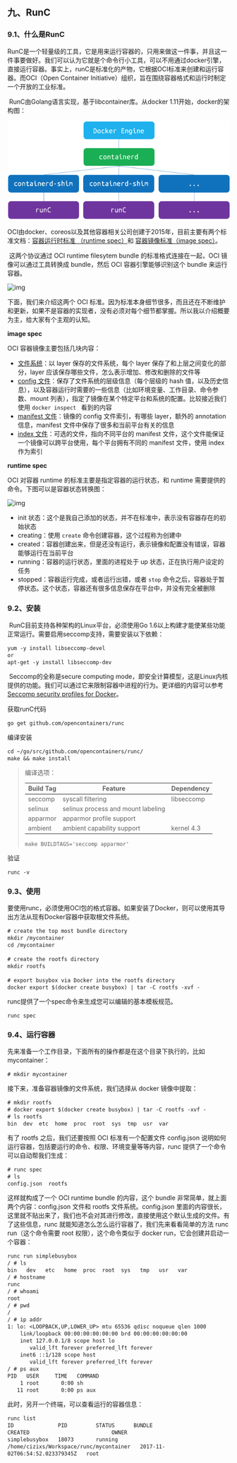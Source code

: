 ## 九、RunC

### 9.1、什么是RunC

​		RunC是一个轻量级的工具，它是用来运行容器的，只用来做这一件事，并且这一件事要做好。我们可以认为它就是个命令行小工具，可以不用通过docker引擎，直接运行容器。事实上，runC是标准化的产物，它根据OCI标准来创建和运行容器。而OCI（Open Container Initiative）组织，旨在围绕容器格式和运行时制定一个开放的工业标准。

​		RunC由Golang语言实现，基于libcontainer库。从docker 1.11开始，docker的架构图：

![runc](../images/runc.png)



​		OCI由docker、coreos以及其他容器相关公司创建于2015年，目前主要有两个标准文档：[容器运行时标准 （runtime spec）](https://github.com/opencontainers/runtime-spec)和 [容器镜像标准（image spec）](https://github.com/opencontainers/image-spec)。

​		这两个协议通过 OCI runtime filesytem bundle 的标准格式连接在一起，OCI 镜像可以通过工具转换成 bundle，然后 OCI 容器引擎能够识别这个 bundle 来运行容器。

![img](https://cizixs-blog.oss-cn-beijing.aliyuncs.com/006tNc79gy1fl7l7qihpmj30vi0lj756.jpg)

下面，我们来介绍这两个 OCI 标准。因为标准本身细节很多，而且还在不断维护和更新，如果不是容器的实现者，没有必须对每个细节都掌握。所以我以介绍概要为主，给大家有个主观的认知。

**image spec**

OCI 容器镜像主要包括几块内容：

- [文件系统](https://github.com/opencontainers/image-spec/blob/master/layer.md)：以 layer 保存的文件系统，每个 layer 保存了和上层之间变化的部分，layer 应该保存哪些文件，怎么表示增加、修改和删除的文件等
- [config 文件](https://github.com/opencontainers/image-spec/blob/master/config.md)：保存了文件系统的层级信息（每个层级的 hash 值，以及历史信息），以及容器运行时需要的一些信息（比如环境变量、工作目录、命令参数、mount 列表），指定了镜像在某个特定平台和系统的配置。比较接近我们使用 `docker inspect ` 看到的内容
- [manifest 文件](https://github.com/opencontainers/image-spec/blob/master/manifest.md)：镜像的 config 文件索引，有哪些 layer，额外的 annotation 信息，manifest 文件中保存了很多和当前平台有关的信息
- [index 文件](https://github.com/opencontainers/image-spec/blob/master/image-index.md)：可选的文件，指向不同平台的 manifest 文件，这个文件能保证一个镜像可以跨平台使用，每个平台拥有不同的 manifest 文件，使用 index 作为索引

**runtime spec**

OCI 对容器 runtime 的标准主要是指定容器的运行状态，和 runtime 需要提供的命令。下图可以是容器状态转换图：

![img](https://cizixs-blog.oss-cn-beijing.aliyuncs.com/006tNc79gy1fl7l8q0xl4j30uf0iaq4s.jpg)

- init 状态：这个是我自己添加的状态，并不在标准中，表示没有容器存在的初始状态
- creating：使用 `create` 命令创建容器，这个过程称为创建中
- created：容器创建出来，但是还没有运行，表示镜像和配置没有错误，容器能够运行在当前平台
- running：容器的运行状态，里面的进程处于 up 状态，正在执行用户设定的任务
- stopped：容器运行完成，或者运行出错，或者 `stop` 命令之后，容器处于暂停状态。这个状态，容器还有很多信息保存在平台中，并没有完全被删除



### 9.2、安装

​		RunC目前支持各种架构的Linux平台，必须使用Go 1.6以上构建才能使某些功能正常运行。需要启用seccomp支持，需要安装以下依赖：

```
yum -y install libseccomp-devel
or
apt-get -y install libseccomp-dev
```

​		Seccomp的全称是secure computing mode，即安全计算模型，这是Linux内核提供的功能。我们可以通过它来限制容器中进程的行为。更详细的内容可以参考[Seccomp security profiles for Docker](https://docs.docker.com/engine/security/seccomp/)。

获取runC代码

```
go get github.com/opencontainers/runc
```

编译安装

```
cd ~/go/src/github.com/opencontainers/runc/
make && make install
```

> 编译选项：
>
> | Build Tag | Feature                            | Dependency |
> | --------- | ---------------------------------- | ---------- |
> | seccomp   | syscall filtering                  | libseccomp |
> | selinux   | selinux process and mount labeling | <none>     |
> | apparmor  | apparmor profile support           | <none>     |
> | ambient   | ambient capability support         | kernel 4.3 |
>
> ```
> make BUILDTAGS='seccomp apparmor'
> ```

验证

```
runc -v
```



### 9.3、使用

​		要使用runc，必须使用OCI包的格式容器。如果安装了Docker，则可以使用其导出方法从现有Docker容器中获取根文件系统。

```
# create the top most bundle directory
mkdir /mycontainer
cd /mycontainer

# create the rootfs directory
mkdir rootfs

# export busybox via Docker into the rootfs directory
docker export $(docker create busybox) | tar -C rootfs -xvf -
```

runc提供了一个spec命令来生成您可以编辑的基本模板规范。

```
runc spec
```



### 9.4、运行容器

先来准备一个工作目录，下面所有的操作都是在这个目录下执行的，比如 mycontainer：

```
# mkdir mycontainer
```

接下来，准备容器镜像的文件系统，我们选择从 docker 镜像中提取：

```
# mkdir rootfs
# docker export $(docker create busybox) | tar -C rootfs -xvf -
# ls rootfs 
bin  dev  etc  home  proc  root  sys  tmp  usr  var
```

有了 rootfs 之后，我们还要按照 OCI 标准有一个配置文件 config.json 说明如何运行容器，包括要运行的命令、权限、环境变量等等内容，runc 提供了一个命令可以自动帮我们生成：

```
# runc spec
# ls
config.json  rootfs
```

这样就构成了一个 OCI runtime bundle 的内容，这个 bundle 非常简单，就上面两个内容：config.json 文件和 rootfs 文件系统。config.json 里面的内容很长，这里就不贴出来了，我们也不会对其进行修改，直接使用这个默认生成的文件。有了这些信息，runc 就能知道怎么怎么运行容器了，我们先来看看简单的方法 runc run（这个命令需要 root 权限），这个命令类似于 docker run，它会创建并启动一个容器：

```
runc run simplebusybox
/ # ls
bin   dev   etc   home  proc  root  sys   tmp   usr   var
/ # hostname
runc
/ # whoami
root
/ # pwd
/
/ # ip addr
1: lo: <LOOPBACK,UP,LOWER_UP> mtu 65536 qdisc noqueue qlen 1000
    link/loopback 00:00:00:00:00:00 brd 00:00:00:00:00:00
    inet 127.0.0.1/8 scope host lo
       valid_lft forever preferred_lft forever
    inet6 ::1/128 scope host 
       valid_lft forever preferred_lft forever
/ # ps aux
PID   USER     TIME   COMMAND
    1 root       0:00 sh
   11 root       0:00 ps aux
```

此时，另开一个终端，可以查看运行的容器信息：

```
runc list
ID              PID         STATUS      BUNDLE                                    CREATED                          OWNER
simplebusybox   18073       running     /home/cizixs/Workspace/runc/mycontainer   2017-11-02T06:54:52.023379345Z   root
```

